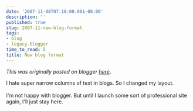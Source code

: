 ```yaml
---
date: '2007-11-08T07:18:00.001-08:00'
description: ''
published: true
slug: 2007-11-new-blog-format
tags:
- blog
- legacy-blogger
time_to_read: 5
title: New blog format
---
```


*This was originally posted on blogger [here](https://pydanny.blogspot.com/2007/11/new-blog-format.html)*.

I hate super narrow columns of text in blogs.  So I changed my layout.<br /><br />I'm not happy with blogger.  But until I launch some sort of professional site again, I'll just stay here.